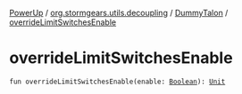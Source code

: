 [PowerUp](../../index.md) / [org.stormgears.utils.decoupling](../index.md) / [DummyTalon](index.md) / [overrideLimitSwitchesEnable](./override-limit-switches-enable.md)

# overrideLimitSwitchesEnable

`fun overrideLimitSwitchesEnable(enable: `[`Boolean`](https://kotlinlang.org/api/latest/jvm/stdlib/kotlin/-boolean/index.html)`): `[`Unit`](https://kotlinlang.org/api/latest/jvm/stdlib/kotlin/-unit/index.html)